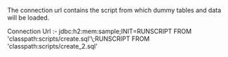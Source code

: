 The connection url contains the script from which dummy tables and data will be loaded.

Connection Url :- jdbc:h2:mem:sample;INIT=RUNSCRIPT FROM 'classpath:scripts/create.sql'\\;RUNSCRIPT FROM 'classpath:scripts/create_2.sql'